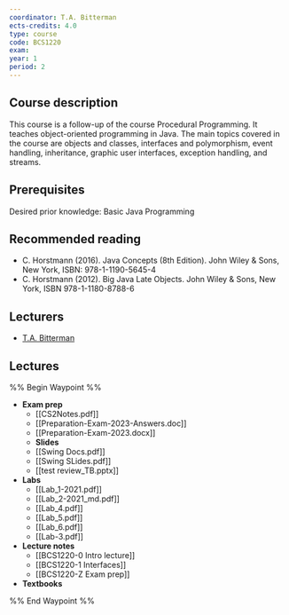 ```yaml
---
coordinator: T.A. Bitterman
ects-credits: 4.0
type: course
code: BCS1220
exam: 
year: 1
period: 2
---
```


## Course description
This course is a follow-up of the course Procedural Programming. It teaches object-oriented programming in Java. The main topics covered in the course are objects and classes, interfaces and polymorphism, event handling, inheritance, graphic user interfaces, exception handling, and streams.

## Prerequisites
Desired prior knowledge: Basic Java Programming

## Recommended reading
- C. Horstmann (2016). Java Concepts (8th Edition). John Wiley & Sons, New York, ISBN: 978-1-1190-5645-4 
- C. Horstmann (2012). Big Java Late Objects. John Wiley & Sons, New York, ISBN 978-1-1180-8788-6

## Lecturers
- [T.A. Bitterman](https://www.maastrichtuniversity.nl/ta-bitterman)

## Lectures
%% Begin Waypoint %%
- **Exam prep**
	- [[CS2Notes.pdf]]
	- [[Preparation-Exam-2023-Answers.doc]]
	- [[Preparation-Exam-2023.docx]]
	- **Slides**
	- [[Swing Docs.pdf]]
	- [[Swing SLides.pdf]]
	- [[test review_TB.pptx]]
- **Labs**
	- [[Lab_1-2021.pdf]]
	- [[Lab_2-2021_md.pdf]]
	- [[Lab_4.pdf]]
	- [[Lab_5.pdf]]
	- [[Lab_6.pdf]]
	- [[Lab-3.pdf]]
- **Lecture notes**
	- [[BCS1220-0 Intro lecture]]
	- [[BCS1220-1 Interfaces]]
	- [[BCS1220-Z Exam prep]]
- **Textbooks**

%% End Waypoint %%
